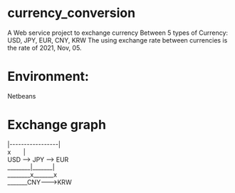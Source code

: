 # currency_conversion

A Web service project to exchange currency
Between 5 types of Currency: USD, JPY, EUR, CNY, KRW
The using exchange rate between currencies is the rate of 2021, Nov, 05. 
# Environment:
Netbeans

# Exchange graph

|-----------------|<br />
x&ensp;&ensp;&ensp;&ensp;|<br />
USD --> JPY --> EUR<br />
________|_______|<br />
________x_______x<br />
_______CNY--->KRW<br />
